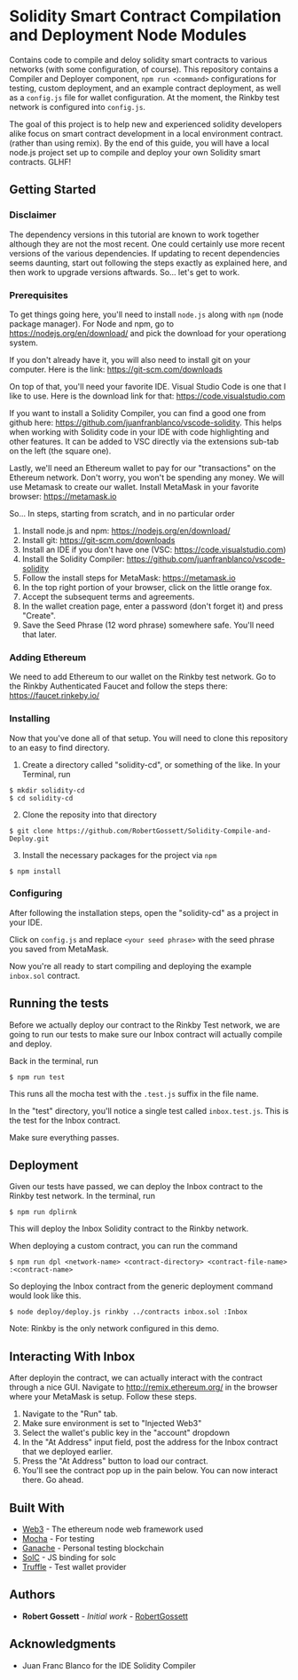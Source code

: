 # Solidity Smart Contract Compilation and Deployment Node Modules

Contains code to compile and deloy solidity smart contracts to various networks (with some configuration, of course). This repository contains a Compiler and Deployer component, ```npm run <command>``` configurations for testing, custom deployment, and an example contract deployment, as well as a ```config.js``` file for wallet configuration. At the moment, the Rinkby test network is configured into ```config.js```. 

The goal of this project is to help new and experienced solidity developers alike focus on smart contract development in a local environment contract. (rather than using remix). By the end of this guide, you will have a local node.js project set up to compile and deploy your own Solidity smart contracts. GLHF!


## Getting Started

### Disclaimer

The dependency versions in this tutorial are known to work together although they are not the most recent. One could certainly use more recent versions of the various dependencies. If updating to recent dependencies seems daunting, start out following the steps exactly as explained here, and then work to upgrade versions aftwards. So... let's get to work. 

### Prerequisites

To get things going here, you'll need to install ```node.js``` along with ```npm``` (node package manager). 
For Node and npm, go to https://nodejs.org/en/download/ and pick the download for your operationg system.

If you don't already have it, you will also need to install git on your computer. Here is the link: https://git-scm.com/downloads

On top of that, you'll need your favorite IDE. Visual Studio Code is one that I like to use.
Here is the download link for that: https://code.visualstudio.com

If you want to install a Solidity Compiler, you can find a good one from github here: https://github.com/juanfranblanco/vscode-solidity. This helps when working with Solidity code in your IDE with code highlighting and other features. It can be added to VSC directly via the extensions sub-tab on the left (the square one).

Lastly, we'll need an Ethereum wallet to pay for our "transactions" on the Ethereum network. Don't worry, you won't be spending any money. We will use Metamask to create our wallet. Install MetaMask in your favorite browser: https://metamask.io

So... In steps, starting from scratch, and in no particular order
1. Install node.js and npm: https://nodejs.org/en/download/ 
2. Install git: https://git-scm.com/downloads
3. Install an IDE if you don't have one (VSC: https://code.visualstudio.com)
4. Install the Solidity Compiler: https://github.com/juanfranblanco/vscode-solidity
5. Follow the install steps for MetaMask: https://metamask.io
6. In the top right portion of your browser, click on the little orange fox. 
7. Accept the subsequent terms and agreements.
8. In the wallet creation page, enter a password (don't forget it) and press "Create".
9. Save the Seed Phrase (12 word phrase) somewhere safe. You'll need that later.

### Adding Ethereum

We need to add Ethereum to our wallet on the Rinkby test network.
Go to the Rinkby Authenticated Faucet and follow the steps there: https://faucet.rinkeby.io/

### Installing

Now that you've done all of that setup. You will need to clone this repository to an easy to find directory.

1. Create a directory called "solidity-cd", or something of the like. In your Terminal, run
```
$ mkdir solidity-cd
$ cd solidity-cd
```
2. Clone the reposity into that directory
```
$ git clone https://github.com/RobertGossett/Solidity-Compile-and-Deploy.git
```
3. Install the necessary packages for the project via ```npm```
```
$ npm install
```

### Configuring

After following the installation steps, open the "solidity-cd" as a project in your IDE. 

Click on ```config.js``` and replace ```<your seed phrase>``` with the seed phrase you saved from MetaMask.

Now you're all ready to start compiling and deploying the example ```inbox.sol``` contract.

## Running the tests

Before we actually deploy our contract to the Rinkby Test network, we are going to run our tests to make sure our Inbox contract will actually compile and deploy.

Back in the terminal, run
```
$ npm run test
```
This runs all the mocha test with the ```.test.js``` suffix in the file name.

In the "test" directory, you'll notice a single test called ```inbox.test.js```. This is the test for the Inbox contract. 

Make sure everything passes. 

## Deployment

Given our tests have passed, we can deploy the Inbox contract to the Rinkby test network. In the terminal, run
```
$ npm run dplirnk
```

This will deploy the Inbox Solidity contract to the Rinkby network.

When deploying a custom contract, you can run the command
```
$ npm run dpl <network-name> <contract-directory> <contract-file-name> :<contract-name>
```
So deploying the Inbox contract from the generic deployment command would look like this.
```
$ node deploy/deploy.js rinkby ../contracts inbox.sol :Inbox
```
Note: Rinkby is the only network configured in this demo.

## Interacting With Inbox

After deployin the contract, we can actually interact with the contract through a nice GUI.
Navigate to http://remix.ethereum.org/ in the browser where your MetaMask is setup.
Follow these steps.

1. Navigate to the "Run" tab.
2. Make sure environment is set to "Injected Web3"
3. Select the wallet's public key in the "account" dropdown
4. In the "At Address" input field, post the address for the Inbox contract that we deployed earlier.
5. Press the "At Address" button to load our contract. 
6. You'll see the contract pop up in the pain below. You can now interact there. Go ahead.


## Built With

* [Web3](https://web3js.readthedocs.io/en/1.0/) - The ethereum node web framework used
* [Mocha](https://maven.apache.org/) - For testing
* [Ganache](https://truffleframework.com/ganache) - Personal testing blockchain
* [SolC](https://www.npmjs.com/package/solc) - JS binding for solc
* [Truffle](https://truffleframework.com/truffle) - Test wallet provider

## Authors

* **Robert Gossett** - *Initial work* - [RobertGossett](https://github.com/RobertGossett)

## Acknowledgments

* Juan Franc Blanco for the IDE Solidity Compiler

